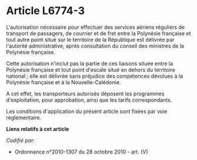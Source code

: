 # Article L6774-3

L'autorisation nécessaire pour effectuer des services aériens réguliers de transport de passagers, de courrier et de fret
entre la Polynésie française et tout autre point situé sur le territoire de la République est délivrée par l'autorité
administrative, après consultation du conseil des ministres de la Polynésie française.

Cette autorisation n'inclut pas la partie de ces liaisons située entre la Polynésie française et tout point d'escale situé en
dehors du territoire national ; elle est délivrée sans préjudice des compétences dévolues à la Polynésie française et à la
Nouvelle-Calédonie.

A cet effet, les transporteurs autorisés déposent les programmes d'exploitation, pour approbation, ainsi que les tarifs
correspondants.

Les conditions d'application du présent article sont fixées par voie réglementaire.

**Liens relatifs à cet article**

_Codifié par_:

  - Ordonnance n°2010-1307 du 28 octobre 2010 - art. (V)
